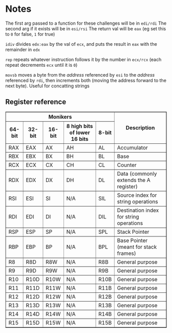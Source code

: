 # Notes

The first arg passed to a function for these challenges will be in `edi/rdi`
The second arg if it exists will be in `esi/rsi`
The return val will be `eax` (eg set this to `0` for false, `1` for true)

`idiv` divides `edx:eax` by the val of `ecx`, and puts the result in `eax` with the remainder in `edx`

`rep` repeats whatever instruction follows it by the number in `ecx/rcx` (each repeat decrements `ecx` until it is `0`)

`movsb` moves a byte from the *address* referenced by `esi` to the *address* referenced by `rdi`, then increments both (moving the address forward to the next byte). Useful for concatting strings

## Register reference

<table class="wikitable" border="1">

<tbody><tr>
<th colspan="5"> Monikers
</th>
<th rowspan="2"> Description
</th></tr>
<tr>
<th> 64-bit
</th>
<th> 32-bit
</th>
<th> 16-bit
</th>
<th> 8 high bits of lower 16 bits
</th>
<th> 8-bit
</th></tr>
<tr>
<td> RAX
</td>
<td> EAX
</td>
<td> AX
</td>
<td> AH
</td>
<td> AL
</td>
<td> Accumulator
</td></tr>
<tr>
<td> RBX
</td>
<td> EBX
</td>
<td> BX
</td>
<td> BH
</td>
<td> BL
</td>
<td> Base
</td></tr>
<tr>
<td> RCX
</td>
<td> ECX
</td>
<td> CX
</td>
<td> CH
</td>
<td> CL
</td>
<td> Counter
</td></tr>
<tr>
<td> RDX
</td>
<td> EDX
</td>
<td> DX
</td>
<td> DH
</td>
<td> DL
</td>
<td> Data (commonly extends the A register)
</td></tr>
<tr>
<td> RSI
</td>
<td> ESI
</td>
<td> SI
</td>
<td> N/A
</td>
<td> SIL
</td>
<td> Source index for string operations
</td></tr>
<tr>
<td> RDI
</td>
<td> EDI
</td>
<td> DI
</td>
<td> N/A
</td>
<td> DIL
</td>
<td> Destination index for string operations
</td></tr>
<tr>
<td> RSP
</td>
<td> ESP
</td>
<td> SP
</td>
<td> N/A
</td>
<td> SPL
</td>
<td> Stack Pointer
</td></tr>
<tr>
<td> RBP
</td>
<td> EBP
</td>
<td> BP
</td>
<td> N/A
</td>
<td> BPL
</td>
<td> Base Pointer (meant for stack frames)
</td></tr>
<tr>
<td> R8
</td>
<td> R8D
</td>
<td> R8W
</td>
<td> N/A
</td>
<td> R8B
</td>
<td> General purpose
</td></tr>
<tr>
<td> R9
</td>
<td> R9D
</td>
<td> R9W
</td>
<td> N/A
</td>
<td> R9B
</td>
<td> General purpose
</td></tr>
<tr>
<td> R10
</td>
<td> R10D
</td>
<td> R10W
</td>
<td> N/A
</td>
<td> R10B
</td>
<td> General purpose
</td></tr>
<tr>
<td> R11
</td>
<td> R11D
</td>
<td> R11W
</td>
<td> N/A
</td>
<td> R11B
</td>
<td> General purpose
</td></tr>
<tr>
<td> R12
</td>
<td> R12D
</td>
<td> R12W
</td>
<td> N/A
</td>
<td> R12B
</td>
<td> General purpose
</td></tr>
<tr>
<td> R13
</td>
<td> R13D
</td>
<td> R13W
</td>
<td> N/A
</td>
<td> R13B
</td>
<td> General purpose
</td></tr>
<tr>
<td> R14
</td>
<td> R14D
</td>
<td> R14W
</td>
<td> N/A
</td>
<td> R14B
</td>
<td> General purpose
</td></tr>
<tr>
<td> R15
</td>
<td> R15D
</td>
<td> R15W
</td>
<td> N/A
</td>
<td> R15B
</td>
<td> General purpose
</td></tr></tbody></table>